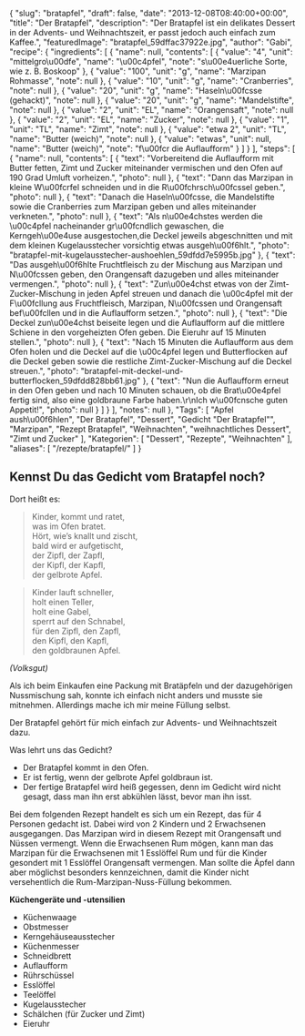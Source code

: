{
    "slug": "bratapfel",
    "draft": false,
    "date": "2013-12-08T08:40:00+00:00",
    "title": "Der Bratapfel",
    "description": "Der Bratapfel ist ein delikates Dessert in der Advents- und Weihnachtszeit, er passt jedoch auch einfach zum Kaffee.",
    "featuredImage": "bratapfel_59dffac37922e.jpg",
    "author": "Gabi",
    "recipe": {
        "ingredients": [
            {
                "name": null,
                "contents": [
                    {
                        "value": "4",
                        "unit": "mittelgro\u00dfe",
                        "name": "\u00c4pfel",
                        "note": "s\u00e4uerliche Sorte, wie z. B. Boskoop"
                    },
                    {
                        "value": "100",
                        "unit": "g",
                        "name": "Marzipan Rohmasse",
                        "note": null
                    },
                    {
                        "value": "10",
                        "unit": "g",
                        "name": "Cranberries",
                        "note": null
                    },
                    {
                        "value": "20",
                        "unit": "g",
                        "name": "Haseln\u00fcsse (gehackt)",
                        "note": null
                    },
                    {
                        "value": "20",
                        "unit": "g",
                        "name": "Mandelstifte",
                        "note": null
                    },
                    {
                        "value": "2",
                        "unit": "EL",
                        "name": "Orangensaft",
                        "note": null
                    },
                    {
                        "value": "2",
                        "unit": "EL",
                        "name": "Zucker",
                        "note": null
                    },
                    {
                        "value": "1",
                        "unit": "TL",
                        "name": "Zimt",
                        "note": null
                    },
                    {
                        "value": "etwa 2",
                        "unit": "TL",
                        "name": "Butter (weich)",
                        "note": null
                    },
                    {
                        "value": "etwas",
                        "unit": null,
                        "name": "Butter (weich)",
                        "note": "f\u00fcr die Auflaufform"
                    }
                ]
            }
        ],
        "steps": [
            {
                "name": null,
                "contents": [
                    {
                        "text": "Vorbereitend die Auflaufform mit Butter fetten,  Zimt und Zucker miteinander vermischen und den Ofen auf 190 Grad Umluft vorheizen.",
                        "photo": null
                    },
                    {
                        "text": "Dann das Marzipan in kleine W\u00fcrfel schneiden und in die R\u00fchrsch\u00fcssel geben.",
                        "photo": null
                    },
                    {
                        "text": "Danach die Haseln\u00fcsse, die Mandelstifte sowie die Cranberries  zum Marzipan geben und alles miteinander verkneten.",
                        "photo": null
                    },
                    {
                        "text": "Als n\u00e4chstes werden die \u00c4pfel nacheinander gr\u00fcndlich gewaschen, die Kerngeh\u00e4use ausgestochen,die Deckel jeweils abgeschnitten und mit dem kleinen Kugelausstecher vorsichtig etwas ausgeh\u00f6hlt.",
                        "photo": "bratapfel-mit-kugelausstecher-aushoehlen_59dfdd7e5995b.jpg"
                    },
                    {
                        "text": "Das ausgeh\u00f6hlte Fruchtfleisch zu der  Mischung aus Marzipan und N\u00fcssen geben, den Orangensaft dazugeben und alles miteinander vermengen.",
                        "photo": null
                    },
                    {
                        "text": "Zun\u00e4chst etwas von der Zimt- Zucker-Mischung in jeden Apfel streuen und danach die \u00c4pfel mit der F\u00fcllung aus Fruchtfleisch, Marzipan, N\u00fcssen und Orangensaft bef\u00fcllen und in die Auflaufform setzen.",
                        "photo": null
                    },
                    {
                        "text": "Die Deckel zun\u00e4chst beiseite legen und die Auflaufform auf die mittlere Schiene in den vorgeheizten Ofen geben. Die Eieruhr auf 15 Minuten stellen.",
                        "photo": null
                    },
                    {
                        "text": "Nach 15 Minuten die Auflaufform aus dem Ofen holen und die Deckel auf die \u00c4pfel legen und Butterflocken auf die Deckel geben sowie die restliche Zimt-Zucker-Mischung auf die Deckel streuen.",
                        "photo": "bratapfel-mit-deckel-und-butterflocken_59dfdd828bb61.jpg"
                    },
                    {
                        "text": "Nun die Auflaufform erneut in den Ofen geben und nach 10 Minuten schauen, ob die Brat\u00e4pfel fertig sind, also eine goldbraune Farbe haben.\r\nIch w\u00fcnsche guten Appetit!",
                        "photo": null
                    }
                ]
            }
        ],
        "notes": null
    },
    "Tags": [
        "Apfel aush\u00f6hlen",
        "Der Bratapfel",
        "Dessert",
        "Gedicht \"Der Bratapfel\"",
        "Marzipan",
        "Rezept Bratapfel",
        "Weihnachten",
        "weihnachtliches Dessert",
        "Zimt und Zucker"
    ],
    "Kategorien": [
        "Dessert",
        "Rezepte",
        "Weihnachten"
    ],
    "aliases": [
        "\/rezepte\/bratapfel\/"
    ]
}

## Kennst Du das Gedicht vom Bratapfel noch?

Dort heißt es:

> Kinder, kommt und ratet,  
> was im Ofen bratet.  
> Hört, wie&#8217;s knallt und zischt,  
> bald wird er aufgetischt,  
> der Zipfl, der Zapfl,  
> der Kipfl, der Kapfl,  
> der gelbrote Apfel.

> Kinder lauft schneller,  
> holt einen Teller,  
> holt eine Gabel,  
> sperrt auf den Schnabel,  
> für den Zipfl, den Zapfl,  
> den Kipfl, den Kapfl,  
> den goldbraunen Apfel.

*(Volksgut)*

Als ich beim Einkaufen eine Packung mit Bratäpfeln und der dazugehörigen Nussmischung sah, konnte ich einfach nicht anders und musste sie mitnehmen. Allerdings mache ich mir meine Füllung selbst.

Der Bratapfel gehört für mich einfach zur Advents- und Weihnachtszeit dazu.

Was lehrt uns das Gedicht?

 * Der Bratapfel kommt in den Ofen.
 * Er ist fertig, wenn der gelbrote Apfel goldbraun ist.
 * Der fertige Bratapfel wird heiß gegessen, denn im Gedicht wird nicht gesagt, dass man ihn erst abkühlen lässt, bevor man ihn isst.

Bei dem folgenden Rezept handelt es sich um ein Rezept, das für 4 Personen gedacht ist. Dabei wird von 2 Kindern und 2 Erwachsenen ausgegangen. Das Marzipan wird in diesem Rezept mit Orangensaft und Nüssen vermengt. Wenn die Erwachsenen Rum mögen, kann man das Marzipan für die Erwachsenen mit 1 Esslöffel Rum und für die Kinder gesondert mit 1 Esslöffel Orangensaft vermengen. Man sollte die Äpfel dann aber möglichst besonders kennzeichnen, damit die Kinder nicht versehentlich die Rum-Marzipan-Nuss-Füllung bekommen.

**Küchengeräte und -utensilien**

 * Küchenwaage
 * Obstmesser
 * Kerngehäuseausstecher
 * Küchenmesser
 * Schneidbrett
 * Auflaufform
 * Rührschüssel
 * Esslöffel
 * Teelöffel
 * Kugelausstecher
 * Schälchen (für Zucker und Zimt)
 * Eieruhr